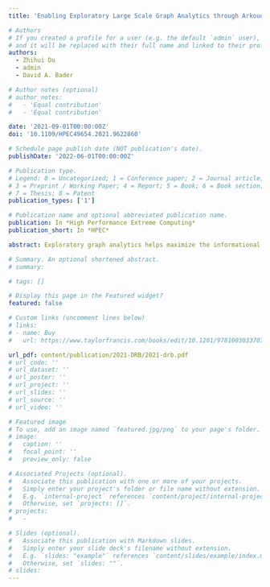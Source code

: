 ```yaml
---
title: 'Enabling Exploratory Large Scale Graph Analytics through Arkouda'

# Authors
# If you created a profile for a user (e.g. the default `admin` user), write the username (folder name) here
# and it will be replaced with their full name and linked to their profile.
authors:
  - Zhihui Du
  - admin
  - David A. Bader

# Author notes (optional)
# author_notes:
#   - 'Equal contribution'
#   - 'Equal contribution'

date: '2021-09-01T00:00:00Z'
doi: '10.1109/HPEC49654.2021.9622860'

# Schedule page publish date (NOT publication's date).
publishDate: '2022-06-01T00:00:00Z'

# Publication type.
# Legend: 0 = Uncategorized; 1 = Conference paper; 2 = Journal article;
# 3 = Preprint / Working Paper; 4 = Report; 5 = Book; 6 = Book section;
# 7 = Thesis; 8 = Patent
publication_types: ['1']

# Publication name and optional abbreviated publication name.
publication: In *High Performance Extreme Computing*
publication_short: In *HPEC*

abstract: Exploratory graph analytics helps maximize the informational value from a graph. However, increasing graph sizes makes it impossible for existing popular exploratory data analysis tools to handle dozens of terabytes or even larger data sets in the memory of a common laptop/personal computer. Arkouda is a framework under early development that brings together the productivity of Python at the user-side with the high performance of Chapel at the server-side. In this paper, we present our initial work on overcoming the memory limit and high-performance computing coding roadblocks for high-level Python users to perform large graph analyses. Based on a simple and succinct graph data structure, a high-level Chapel-based graph algorithm, Breadth-First Search (BFS), is presented to show the scalable and parallel graph algorithm development method in a productive way through Arkouda. The reverse Cuthill–McKee (RCM) algorithm is implemented in Chapel to relabel the vertices of a graph as a preprocessing step to improve the performance of BFS and one low-level BFS algorithm is also developed to compare with the performance of high-level method. Both synthetic graphs and typical graph benchmarks are used to evaluate the performance of the provided graph algorithms. The experimental results show that, based on the proposed high-level algorithm framework, the performance of BFS can be improved significantly and easily by simply selecting suitable Chapel high-level data structures and parallel constructs. Our code is open source and available from GitHub (https://github.com/Bader-Research/arkouda).

# Summary. An optional shortened abstract.
# summary:

# tags: []

# Display this page in the Featured widget?
featured: false

# Custom links (uncomment lines below)
# links:
# - name: Buy
#   url: https://www.taylorfrancis.com/books/edit/10.1201/9781003033707/massive-graph-analytics-david-bader

url_pdf: content/publication/2021-DRB/2021-drb.pdf
# url_code: ''
# url_dataset: ''
# url_poster: ''
# url_project: ''
# url_slides: ''
# url_source: ''
# url_video: ''

# Featured image
# To use, add an image named `featured.jpg/png` to your page's folder.
# image:
#   caption: ''
#   focal_point: ''
#   preview_only: false

# Associated Projects (optional).
#   Associate this publication with one or more of your projects.
#   Simply enter your project's folder or file name without extension.
#   E.g. `internal-project` references `content/project/internal-project/index.md`.
#   Otherwise, set `projects: []`.
# projects:
#   -

# Slides (optional).
#   Associate this publication with Markdown slides.
#   Simply enter your slide deck's filename without extension.
#   E.g. `slides: "example"` references `content/slides/example/index.md`.
#   Otherwise, set `slides: ""`.
# slides:
---
```


<!-- {{% callout note %}}
Click the _Cite_ button above to demo the feature to enable visitors to import publication metadata into their reference management software.
{{% /callout %}}

{{% callout note %}}
Create your slides in Markdown - click the _Slides_ button to check out the example.
{{% /callout %}}

Supplementary notes can be added here, including [code, math, and images](https://wowchemy.com/docs/writing-markdown-latex/). -->

